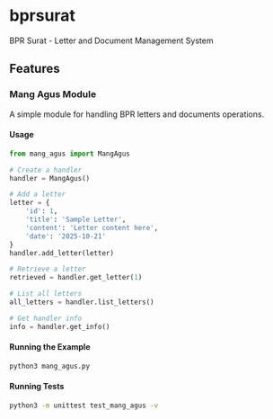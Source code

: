 # bprsurat
BPR Surat - Letter and Document Management System

## Features

### Mang Agus Module
A simple module for handling BPR letters and documents operations.

#### Usage

```python
from mang_agus import MangAgus

# Create a handler
handler = MangAgus()

# Add a letter
letter = {
    'id': 1,
    'title': 'Sample Letter',
    'content': 'Letter content here',
    'date': '2025-10-21'
}
handler.add_letter(letter)

# Retrieve a letter
retrieved = handler.get_letter(1)

# List all letters
all_letters = handler.list_letters()

# Get handler info
info = handler.get_info()
```

#### Running the Example

```bash
python3 mang_agus.py
```

#### Running Tests

```bash
python3 -m unittest test_mang_agus -v
```
